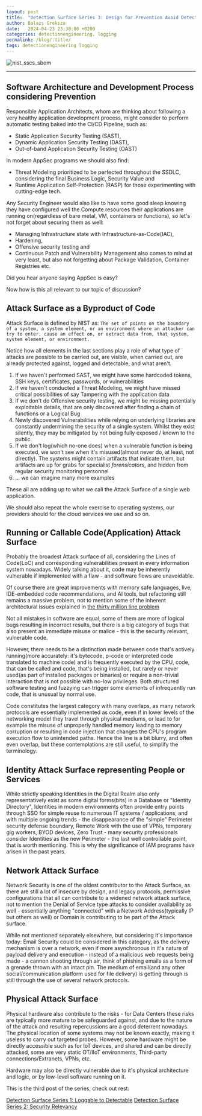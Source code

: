 ```yaml
---
layout: post
title:  "Detection Surface Series 3: Design for Prevention Avoid Detecting Entirely"
author: Balazs Greksza
date:   2024-04-23 23:30:00 +0200
categories: detectionengineering, logging
permalink: /blog/:title/
tags: detectionengineering logging
---
```


![nist_sscs_sbom]({{urlimg}}/assets/img/nist_guidance_software_supply_chain_security.png)

--------------------
Software Architecture and Development Process considering Prevention
--------------------

Responsible Application Architects, whom are thinking about following a very healthy application development process, might consider to perform automatic testing baked into the CI/CD Pipeline, such as:
- Static Application Security Testing (SAST), 
- Dynamic Application Security Testing (DAST), 
- Out-of-band Application Security Testing (OAST)

In modern AppSec programs we should also find:
- Threat Modeling prioritized to be perfected throughout the SSDLC, considering the final Business Logic, Security Value and
- Runtime Application Self-Protection (RASP) for those experimenting with cutting-edge tech.

Any Security Engineer would also like to have some good sleep knowing they have configured well the Compute resources their applications are running on(regardless of bare metal, VM, containers or functions), so let's not forget about securing them as well:
- Managing Infrastructure state with Infrastructure-as-Code(IAC), 
- Hardening,
- Offensive security testing and
- Continuous Patch and Vulnerability Management also comes to mind at very least, but also not forgetting about Package Validation, Container Registries etc.

Did you hear anyone saying AppSec is easy? 

Now how is this all relevant to our topic of discussion?


Attack Surface as a Byproduct of Code
--------------------

Attack Surface is defined by NIST as: `The set of points on the boundary of a system, a system element, or an environment where an attacker can try to enter, cause an effect on, or extract data from, that system, system element, or environment.`

Notice how all elements in the last sections play a role of what type of attacks are possible to be carried out, are visible, when carried out, are already protected against, logged and detectable, and what aren't.

1. If we haven't performed SAST, we might have some hardcoded tokens, SSH keys, certificates, passwords, or vulnerabilities
2. If we haven't conducted a Threat Modeling, we might have missed critical possibilities of say Tampering with the application data
3. If we don't do Offensive security testing, we might be missing potentially exploitable details, that are only discovered after finding a chain of functions or a Logical Bug
4. Newly discovered Vulnerabilities while relying on underlying libraries are constantly undermining the security of a single system. Whilst they exist silently, they may be mitigated by not being fully exposed / known to the public.
5. If we don't log(which no-one does) when a vulnerable function is being executed, we won't see when it's misused(almost never do, at least, not directly). The systems might contain artifacts that indicate them, but artifacts are up for grabs for specialist *forensicators*, and hidden from regular security monitoring personnel
6. … we can imagine many more examples 

These all are adding up to what we call the Attack Surface of a single web application.

We should also repeat the whole exercise to operating systems, our providers should for the cloud services we use and so on.

Running or Callable Code(Application) Attack Surface
--------------------

Probably the broadest Attack surface of all, considering the Lines of Code(LoC) and corresponding vulnerabilities present in every information system nowadays. Widely talking about it, code may be inherently vulnerable if implemented with a flaw - and software flows are unavoidable. 

Of course there are great improvements with memory safe languages, live, IDE-embedded code recommendations, and AI tools, but refactoring still remains a massive problem, not to mention some of the inherent architectural issues explained in [the thirty million line problem](https://www.summarize.tech/youtube.com/watch?v=kZRE7HIO3vk)

Not all mistakes in software are equal, some of them are more of logical bugs resulting in incorrect results, but there is a big category of bugs that also present an immediate misuse or malice - this is the security relevant, vulnerable code.

However, there needs to be a distinction made between code that's actively running(more accurately: it's bytecode, p-code or interpreted code translated to machine code) and is frequently executed by the CPU, code, that can be called and code, that's being installed, but rarely or never used(as part of installed packages or binaries) or require a non-trivial interaction that is not possible with no-low privileges. Both structured software testing and fuzzying can trigger some elements of infrequently run code, that is unusual by normal use.

Code constitutes the largest category with many overlaps, as many network protocols are essentially implemented as code, even if in lower levels of the networking model they travel through physical mediums, or lead to for example the misuse of unproperly handled memory leading to memory corruption or resulting in code injection that changes the CPU's program execution flow to unintended paths. Hence the line is a bit blurry, and often even overlap, but these contemplations are still useful, to simplify the terminology.  


Identity Attack Surface representing People or Services
--------------------

While strictly speaking Identities in the Digital Realm also only representatively exist as some digital forms(bits) in a Database or "Identity Directory", Identities in modern environments often provide entry points through SSO for simple reuse to numerous IT systems / applications, and with multiple ongoing trends - the disappearance of the "simple" Perimeter security defense boundary, Remote Work with the use of VPNs, temporary gig workers, BYOD devices, Zero Trust - many security professionals consider Identities as the new Perimeter - the last well controllable point, that is worth mentioning. This is why the significance of IAM programs have arisen in the past years.

Network Attack Surface
--------------------

Network Security is one of the oldest contributor to the Attack Surface, as there are still a lot of insecure by design, and legacy protocols, permissive configurations that all can contribute to a widened network attack surface, not to mention the Denial of Service type attacks to consider availability as well - essentially anything "connected" with a Network Address(typically IP but others as well) or Domain is contributing to be part of the Attack surface.

While not mentioned separately elsewhere, but considering it's importance today: Email Security could be considered in this category, as the delivery mechanism is over a network, even if more asynchronous in it's nature of payload delivery and execution - instead of a malicious web requests being made - a cannon shooting through air, think of phishing emails as a form of a grenade thrown with an intact pin. The medium of email(and any other social/communication platform used for file delivery) is getting through is still through the use of several network protocols.

Physical Attack Surface
--------------------

Physical hardware also contribute to the risks - for Data Centers these risks are typically more mature to be safeguarded against, and due to the nature of the attack and resulting repercussions are a good deterrent nowadays. The physical location of some systems may not be known exactly, making it useless to carry out targeted probes. However, some hardware might be directly accessible such as for IoT devices, and shared and can be directly attacked, some are very static OT/IIoT environments, Third-party connections/Extranets, VPNs, etc.

Hardware may also be directly vulnerable due to it's physical architecture and logic, or by low-level software running on it.

This is the third post of the series, check out rest:

[Detection Surface Series 1: Loggable to Detectable](https://inverze.io/blog/detection-surface-series-loggable-to-detectable/)
[Detection Surface Series 2: Security Relevancy](https://inverze.io/blog/detection-surface-series-security-relevancy/)
